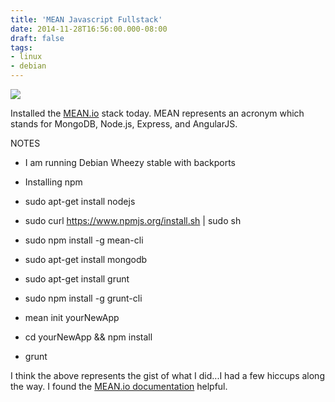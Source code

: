 ```yaml
---
title: 'MEAN Javascript Fullstack'
date: 2014-11-28T16:56:00.000-08:00
draft: false
tags: 
- linux
- debian
---
```


[![](/images/ninja320.png)](/images/ninja.png)

Installed the [MEAN.io](http://mean.io/) stack today. MEAN represents an acronym which stands for MongoDB, Node.js, Express, and AngularJS.  
  
NOTES  
  

*   I am running Debian Wheezy stable with backports
*   Installing npm

*   sudo apt-get install nodejs
*   sudo curl https://www.npmjs.org/install.sh | sudo sh
*   sudo npm install -g mean-cli
*   sudo apt-get install mongodb
*   sudo apt-get install grunt
*   sudo npm install -g grunt-cli
*   mean init yourNewApp
*   cd yourNewApp && npm install
*   grunt

I think the above represents the gist of what I did...I had a few hiccups along the way. I found the [MEAN.io documentation](http://learn.mean.io/) helpful.